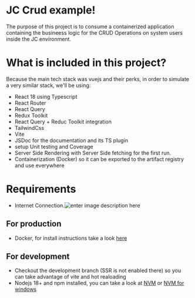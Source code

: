 # JC Crud example!

The purpose of this project is to consume a containerized application containing the busineess logic for the CRUD Operations on system users inside the JC environment.

# What is included in this project?

Because the main tech stack was vuejs and their perks, in order to simulate a very similar stack, we'll be using:


- React 18 using Typescript
- React Router
- React Query
- Redux Toolkit
- React Query + Reduc Toolkit integration
- TailwindCss
- Vite
- JSDoc for the documentation and its TS plugin
- setup Unit testing and Coverage
- Server Side Rendering with Server Side fetching for the first run.
- Containerization (Docker) so it can be exported to the artifact registry and use everywhere

# Requirements

- Internet Connection.![enter image description here](https://i.etsystatic.com/32271027/r/il/28ecd8/3811750888/il_794xN.3811750888_hv48.jpg)
## For production
- Docker, for install instructions take a look [here](https://www.docker.com/)

## For development

- Checkout the development branch (SSR is not enabled there) so you can take advantage of vite and hot realoading
- Nodejs 18+  and npm installed,  you can take a look at [NVM](https://github.com/nvm-sh/nvm) or [NVM for windows](https://github.com/coreybutler/nvm-windows)

